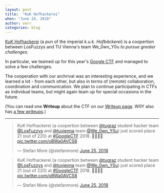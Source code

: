 ```yaml
---
layout: post
title:  "KuK Hofhackerei"
when: "June 24, 2018"
author: verr
categories: blog
---
```


[KuK Hofhackerei](https://ctftime.org/team/59774) (a pun of the imperial *k.u.k. Hofbäckerei*) is a coopertion between LosFuzzys and TU Vienna's team We_0wn_Y0u *to pursue greater challenges*. 

In particular, we teamed up for this year's [Google CTF](https://capturetheflag.withgoogle.com/) and managed to solve a few challenges.

The cooperation with our archrival was an interesting experience, and we learned a lot - from each other, but also in terms of (remote) collaboration, coordination and communication. We plan to continue participating in CTFs as individual teams, but might again team up for special occasions in the future.

(You can read one **Writeup** about the CTF on our [Writeup page](https://hack.more.systems/writeups/). W0Y also has [a few writeups](https://w0y.at/category/writeup.html).)

---

<blockquote class="twitter-tweet" data-lang="en"><p lang="en" dir="ltr">KuK Hofhackerei (a coopertion between <a href="https://twitter.com/tugraz?ref_src=twsrc%5Etfw">@tugraz</a> student hacker team <a href="https://twitter.com/LosFuzzys?ref_src=twsrc%5Etfw">@LosFuzzys</a> and <a href="https://twitter.com/tuvienna?ref_src=twsrc%5Etfw">@tuvienna</a> team <a href="https://twitter.com/We_0wn_Y0u?ref_src=twsrc%5Etfw">@We_0wn_Y0u</a>) just scored place 21 (out of 220) at <a href="https://twitter.com/hashtag/GoogleCTF?src=hash&amp;ref_src=twsrc%5Etfw">#GoogleCTF</a> 2018. 👨‍💻👩‍💻 <a href="https://t.co/oBWa0AVCS8">pic.twitter.com/oBWa0AVCS8</a></p>&mdash; Stefan More (@stefanmore) <a href="https://twitter.com/stefanmore/status/1011087068745912325?ref_src=twsrc%5Etfw">June 25, 2018</a></blockquote>
<script async src="https://platform.twitter.com/widgets.js" charset="utf-8"></script>

<blockquote class="twitter-tweet" data-lang="en"><p lang="en" dir="ltr">KuK Hofhackerei (a coopertion between <a href="https://twitter.com/tugraz?ref_src=twsrc%5Etfw">@tugraz</a> student hacker team <a href="https://twitter.com/LosFuzzys?ref_src=twsrc%5Etfw">@LosFuzzys</a> and <a href="https://twitter.com/tuvienna?ref_src=twsrc%5Etfw">@tuvienna</a> team <a href="https://twitter.com/We_0wn_Y0u?ref_src=twsrc%5Etfw">@We_0wn_Y0u</a>) just scored place 21 (out of 220) at <a href="https://twitter.com/hashtag/GoogleCTF?src=hash&amp;ref_src=twsrc%5Etfw">#GoogleCTF</a> 2018. 👨‍💻👩‍💻 <a href="https://t.co/oBWa0AVCS8">pic.twitter.com/oBWa0AVCS8</a></p>&mdash; Stefan More (@stefanmore) <a href="https://twitter.com/stefanmore/status/1011087068745912325?ref_src=twsrc%5Etfw">June 25, 2018</a></blockquote>
<script async src="https://platform.twitter.com/widgets.js" charset="utf-8"></script>